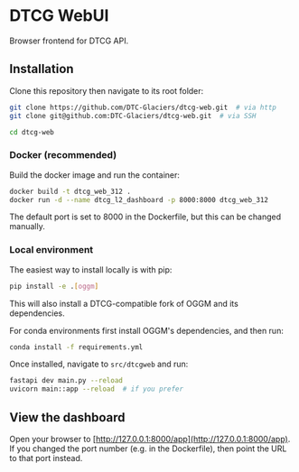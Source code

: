# DTCG WebUI
Browser frontend for DTCG API.

## Installation

Clone this repository then navigate to its root folder:

```bash
git clone https://github.com/DTC-Glaciers/dtcg-web.git  # via http
git clone git@github.com:DTC-Glaciers/dtcg-web.git  # via SSH

cd dtcg-web
```

### Docker (recommended)

Build the docker image and run the container:

```bash
docker build -t dtcg_web_312 .
docker run -d --name dtcg_l2_dashboard -p 8000:8000 dtcg_web_312
```

The default port is set to 8000 in the Dockerfile, but this can be changed manually.

### Local environment

The easiest way to install locally is with pip:
```bash
pip install -e .[oggm]
```
This will also install a DTCG-compatible fork of OGGM and its dependencies.

For conda environments first install OGGM's dependencies, and then run:
```bash
conda install -f requirements.yml
```

Once installed, navigate to ``src/dtcgweb`` and run:
```bash
fastapi dev main.py --reload
uvicorn main::app --reload  # if you prefer
```

## View the dashboard

Open your browser to [http://127.0.0.1:8000/app](http://127.0.0.1:8000/app).
If you changed the port number (e.g. in the Dockerfile), then point the URL to that port instead.
